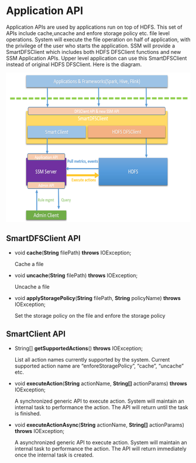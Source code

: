 Application API
===============

Application APIs are used by applications run on top of HDFS. This set
of APIs include cache,uncache and enfore storage policy etc. file level operations. System will
execute the file operation on half of application, with the privilege of
the user who starts the application. SSM will provide a SmartDFSClient
which includes both HDFS DFSClient functions and new SSM Application
APIs. Upper level application can use this SmartDFSClient instead of
original HDFS DFSClient. Here is the diagram.

<img src="./api.png" width="554" height="408" />

SmartDFSClient API
------------
  
* void **cache**(**String** filePath) **throws** IOException;

  Cache a file

* void **uncache**(**String** filePath) **throws** IOException;

  Uncache a file
* void **applyStoragePolicy**(**String** filePath, **String** policyName) **throws** IOException;

  Set the storage policy on the file and enfore the storage policy

SmartClient API
------------

* String\[\] **getSupportedActions**() **throws** IOException;

  List all action names currently supported by the system. Current supported action name are “enforeStoragePolicy”, “cache”, “uncache” etc.

* void **executeAction**(**String** actionName, **String\[\]** actionParams) **throws** IOException;

  A synchronized generic API to execute action. System will maintain an internal task to performance the action. The API will return until the task is finished.
  
* void **executeActionAsync**(**String** actionName, **String\[\]** actionParams) **throws** IOException;

  A asynchronized generic API to execute action. System will maintain an internal task to performance the action. The API will return immediately once the internal task is created.
